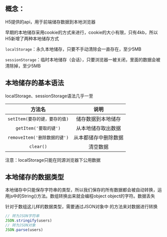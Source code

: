 ## 概念：

H5提供的api，用于前端储存数据到本地浏览器

早期的本地储存采用cookie的方式来进行，cookie的大小有限，只有4kb，所以H5新增了两种本地储存方式

`localStorage`：永久本地储存，只要不手动清除会一直存在，至少5MB

`sessionStorage`：临时本地储存（会话），只要浏览器一被关闭，里面的数据会被清除掉，至少5MB

## 本地储存的基本语法

localStorage、sessionStorage语法几乎一至

|            方法名             |         说明         |
| :---------------------------: | :------------------: |
| `setItem(要存的键，要存的值)` |  储存数据到本地储存  |
|     `getItem('要取的键')`     |  从本地储存取出数据  |
| `removeItem('删除数据的键')`  | 从本都储存中删除数据 |
|           `clear()`           |       清空数据       |

注意：localStorage只能在同源浏览器下公用数据

## 本地储存的数据类型

本地储存中只能保存字符串的类型，所以我们保存的所有数据都会被自动转换，运用js中的String()方法。数组转换出来就会编程object object的字符。数据丢失

针对于数组这儿样的数据类型，需要通过JSON对象中 的方法来对数据进行转换

```js
// 转为JSON字符串
JSON.stringify(users)
// 转为JSON对象
JSON.parse(users)
```

